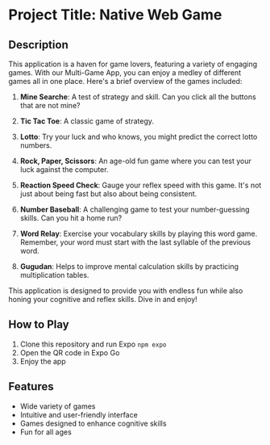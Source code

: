 # Project Title: Native Web Game

## Description
This application is a haven for game lovers, featuring a variety of engaging games. With our Multi-Game App, you can enjoy a medley of different games all in one place. Here's a brief overview of the games included:

1. **Mine Searche**: A test of strategy and skill. Can you click all the buttons that are not mine?
  
2. **Tic Tac Toe**: A classic game of strategy.

3. **Lotto**: Try your luck and who knows, you might predict the correct lotto numbers.

4. **Rock, Paper, Scissors**: An age-old fun game where you can test your luck against the computer. 

5. **Reaction Speed Check**: Gauge your reflex speed with this game. It's not just about being fast but also about being consistent.

6. **Number Baseball**: A challenging game to test your number-guessing skills. Can you hit a home run?

7. **Word Relay**: Exercise your vocabulary skills by playing this word game. Remember, your word must start with the last syllable of the previous word.

8. **Gugudan**: Helps to improve mental calculation skills by practicing multiplication tables.

This application is designed to provide you with endless fun while also honing your cognitive and reflex skills. Dive in and enjoy!

## How to Play
1. Clone this repository and run Expo
`npm expo`
2. Open the QR code in Expo Go
3. Enjoy the app

## Features
* Wide variety of games
* Intuitive and user-friendly interface
* Games designed to enhance cognitive skills
* Fun for all ages
